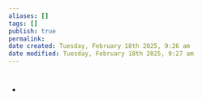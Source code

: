 ```yaml
---
aliases: []
tags: []
publish: true
permalink:
date created: Tuesday, February 18th 2025, 9:26 am
date modified: Tuesday, February 18th 2025, 9:27 am
---
```


# 

- 
